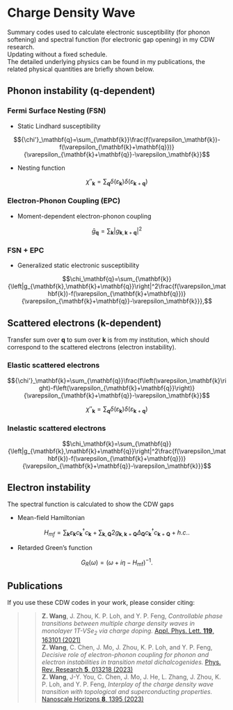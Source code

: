 # Charge Density Wave
Summary codes used to calculate electronic susceptibility (for phonon softening) and spectral function (for electronic gap opening) in my CDW research. \
Updating without a fixed schedule. \
The detailed underlying physics can be found in my publications, the related physical quantities are briefly shown below.

## Phonon instability (q-dependent)
### Fermi Surface Nesting (FSN)
* Static Lindhard susceptibility 
```math
{\chi'}_\mathbf{q}=\sum_{\mathbf{k}}\frac{f(\varepsilon_\mathbf{k})-f(\varepsilon_{\mathbf{k}+\mathbf{q}})}{\varepsilon_{\mathbf{k}+\mathbf{q}}-\varepsilon_\mathbf{k}}
```
* Nesting function
```math
{\chi''}_\mathbf{k}=\sum_{\mathbf{q}}\delta\left(\varepsilon_\mathbf{k}\right)\delta\left(\varepsilon_{\mathbf{k}+\mathbf{q}}\right)
```
### Electron-Phonon Coupling (EPC)
* Moment-dependent electron-phonon coupling
```math
{\bar{g}}_\mathbf{q}=\sum_{\mathbf{k}}\left|g_{\mathbf{k},\mathbf{k}+\mathbf{q}}\right|^2
```
### FSN + EPC
* Generalized static electronic susceptibility
```math
\chi_\mathbf{q}=\sum_{\mathbf{k}}{\left|g_{\mathbf{k},\mathbf{k}+\mathbf{q}}\right|^2\frac{f(\varepsilon_\mathbf{k})-f(\varepsilon_{\mathbf{k}+\mathbf{q}})}{\varepsilon_{\mathbf{k}+\mathbf{q}}-\varepsilon_\mathbf{k}}},
```
## Scattered electrons (k-dependent)
Transfer sum over $\mathbf{q}$ to sum over $\mathbf{k}$ is from my institution, which should correspond to the scattered electrons (electron instability).
### Elastic scattered electrons
```math
{\chi'}_\mathbf{k}=\sum_{\mathbf{q}}\frac{f\left(\varepsilon_\mathbf{k}\right)-f\left(\varepsilon_{\mathbf{k}+\mathbf{q}}\right)}{\varepsilon_{\mathbf{k}+\mathbf{q}}-\varepsilon_\mathbf{k}}
```
```math
{\chi''}_\mathbf{k}=\sum_{\mathbf{q}}\delta\left(\varepsilon_\mathbf{k}\right)\delta\left(\varepsilon_{\mathbf{k}+\mathbf{q}}\right)
```
### Inelastic scattered electrons
```math
\chi_\mathbf{k}=\sum_{\mathbf{q}}{\left|g_{\mathbf{k},\mathbf{k}+\mathbf{q}}\right|^2\frac{f(\varepsilon_\mathbf{k})-f(\varepsilon_{\mathbf{k}+\mathbf{q}})}{\varepsilon_{\mathbf{k}+\mathbf{q}}-\varepsilon_\mathbf{k}}}
```
## Electron instability
The spectral function is calculated to show the CDW gaps
* Mean-field Hamiltonian
```math
H_{mf}=\sum_{\mathbf{k}}{\varepsilon_\mathbf{k}c_\mathbf{k}^\dagger c_\mathbf{k}+\sum_{\mathbf{k},\mathbf{Q}}{2g_{\mathbf{k},\mathbf{k}+\mathbf{Q}}\Delta_\mathbf{Q}c_\mathbf{k}^\dagger c_{\mathbf{k}+\mathbf{Q}}}}+h.c..
```
* Retarded Green’s function
```math
G_R(\omega) = (\omega + i \eta - H_{\text{mf}} )^{-1}.
```

## Publications
If you use these CDW codes in your work, please consider citing:
>> **Z. Wang**, J. Zhou, K. P. Loh, and Y. P. Feng, _Controllable phase transitions between multiple charge density waves in monolayer 1T-VSe<sub>2</sub> via charge doping._
   [Appl. Phys. Lett. **119**, 163101 (2021)](https://pubs.aip.org/aip/apl/article-abstract/119/16/163101/40422/Controllable-phase-transitions-between-multiple?redirectedFrom=fulltext)  
>> **Z. Wang**, C. Chen, J. Mo, J. Zhou, K. P. Loh, and Y. P. Feng, _Decisive role of electron-phonon coupling for phonon and electron instabilities in transition metal dichalcogenides._
   [Phys. Rev. Research **5**, 013218 (2023)](https://journals.aps.org/prresearch/abstract/10.1103/PhysRevResearch.5.013218)  
>> **Z. Wang**, J-Y. You, C. Chen, J. Mo, J. He, L. Zhang, J. Zhou, K. P. Loh, and Y. P. Feng, _Interplay of the charge density wave transition with topological and superconducting properties._
   [Nanoscale Horizons **8**, 1395 (2023)](https://pubs.rsc.org/en/content/articlelanding/2023/nh/d3nh00207a)
